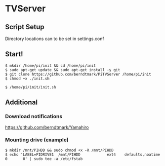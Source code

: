 # TVServer

## Script Setup
Directory locations can to be set in settings.conf

## Start!
```
$ mkdir /home/pi/init && cd /home/pi/init
$ sudo apt-get update && sudo apt-get install -y git
$ git clone https://github.com/berndtmark/PiTVServer /home/pi/init
$ chmod +x ./init.sh

$ /home/pi/init/init.sh
```

## Additional
### Download notifications
https://github.com/berndtmark/Yamahiro

### Mounting drive (example)
```
$ mkdir /mnt/PIHDD && sudo chmod +x -R /mnt/PIHDD
$ echo 'LABEL=PIDRIVE1  /mnt/PIHDD            ext4    defaults,noatime  0       0' | sudo tee -a /etc/fstab
```